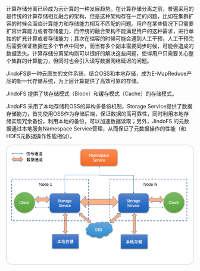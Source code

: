 计算存储分离已经成为云计算的一种发展趋势。在计算存储分离之前，普遍采用的是传统的计算存储相互融合的架构，但是这种架构存在一定的问题，比如在集群扩容的时候会面临计算能力和存储能力相互不匹配的问题。用户在某些情况下只需要扩容计算能力或者存储能力，而传统的融合架构不能满足用户的这种需求，进行单独的扩充计算或者存储能力；其次在缩容的时候可能会遇到人工干预，人工干预完后需要保证数据在多个节点中同步，而当有多个副本需要同步时候，可能会造成的数据丢失。计算存储分离架构则可以很好的解决这些问题，使得用户只需要关心整个集群的计算能力，但同时也会引入读写数据网络延迟的问题。

JindoFS是一种云原生的文件系统，结合OSS和本地存储，成为E-MapReduce产品的新一代存储系统，为上层计算提供了高效可靠的存储。

JindoFS 提供了块存储模式（Block）和缓存模式（Cache）的存储模式。

JindoFS 采用了本地存储和OSS的异构多备份机制，Storage Service提供了数据存储能力，首先使用OSS作为存储后端，保证数据的高可靠性，同时利用本地存储实现冗余备份，利用本地的备份，可以加速数据读取；另外，JindoFS 的元数据通过本地服务Namespace Service管理，从而保证了元数据操作的性能（和HDFS元数据操作性能相似）。

![jindofs](../img/jindofs.png)